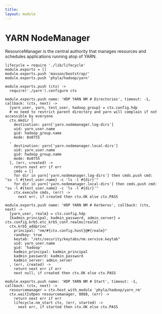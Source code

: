 ```yaml
---
title: 
layout: module
---
```


# YARN NodeManager

ResourceManager is the central authority that manages resources and schedules
applications running atop of YARN.

    lifecycle = require './lib/lifecycle'
    module.exports = []
    module.exports.push 'masson/bootstrap/'
    module.exports.push 'phyla/hadoop/yarn'

    module.exports.push (ctx) ->
      require('./yarn').configure ctx

    module.exports.push name: 'HDP YARN NM # Directories', timeout: -1, callback: (ctx, next) ->
      {yarn_user, yarn, test_user, hadoop_group} = ctx.config.hdp
      # no need to restrict parent directory and yarn will complain if not accessible by everyone
      ctx.mkdir [
        destination: yarn['yarn.nodemanager.log-dirs']
        uid: yarn_user.name
        gid: hadoop_group.name
        mode: 0o0755
      ,
        destination: yarn['yarn.nodemanager.local-dirs']
        uid: yarn_user.name
        gid: hadoop_group.name
        mode: 0o0755
      ], (err, created) ->
        return next err if err
        cmds = []
        for dir in yarn['yarn.nodemanager.log-dirs'] then cmds.push cmd: "su -l #{test_user.name} -c 'ls -l #{dir}'"
        for dir in yarn['yarn.nodemanager.local-dirs'] then cmds.push cmd: "su -l #{test_user.name} -c 'ls -l #{dir}'"
        ctx.execute cmds, (err) ->
          next err, if created then ctx.OK else ctx.PASS

    module.exports.push name: 'HDP YARN NM # Kerberos', callback: (ctx, next) ->
      {yarn_user, realm} = ctx.config.hdp
      {kadmin_principal, kadmin_password, admin_server} = ctx.config.krb5.etc_krb5_conf.realms[realm]
      ctx.krb5_addprinc 
        principal: "nm/#{ctx.config.host}@#{realm}"
        randkey: true
        keytab: "/etc/security/keytabs/nm.service.keytab"
        uid: yarn_user.name
        gid: 'hadoop'
        kadmin_principal: kadmin_principal
        kadmin_password: kadmin_password
        kadmin_server: admin_server
      , (err, created) ->
        return next err if err
        next null, if created then ctx.OK else ctx.PASS

    module.exports.push name: 'HDP YARN NM # Start', timeout: -1, callback: (ctx, next) ->
      resourcemanager = ctx.host_with_module 'phyla/hadoop/yarn_rm'
      ctx.waitIsOpen resourcemanager, 8088, (err) ->
        return next err if err
        lifecycle.nm_start ctx, (err, started) ->
          next err, if started then ctx.OK else ctx.PASS

